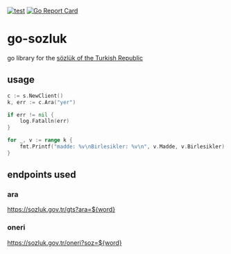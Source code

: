 [![test](https://github.com/thorntonmc/go-sozluk/actions/workflows/test.yml/badge.svg)](https://github.com/thorntonmc/go-sozluk/actions/workflows/test.yml) [![Go Report Card](https://goreportcard.com/badge/github.com/thorntonmc/go-sozluk)](https://goreportcard.com/report/github.com/thorntonmc/go-sozluk)
# go-sozluk
go library for the [sözlük of the Turkish Republic](https://sozluk.gov.tr/)

## usage

```go
c := s.NewClient()
k, err := c.Ara("yer")

if err != nil {
	log.Fatalln(err)
}

for _, v := range k {
	fmt.Printf("madde: %v\nBirlesikler: %v\n", v.Madde, v.Birlesikler)
}

```

## endpoints used

### ara

https://sozluk.gov.tr/gts?ara=${word}

### oneri

https://sozluk.gov.tr/oneri?soz=${word}
